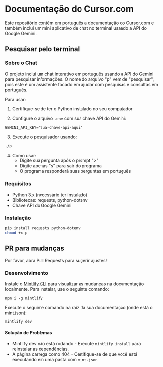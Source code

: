 # Documentação do Cursor.com

Este repositório contém em português a documentação do Cursor.com e também inclui um mini aplicativo de chat no terminal usando a API do Google Gemini.

## Pesquisar pelo terminal

### Sobre o Chat

O projeto inclui um chat interativo em português usando a API do Gemini para pesquisar informações. O nome do arquivo "p" vem de "pesquisar", pois este é um assistente focado em ajudar com pesquisas e consultas em português.

Para usar:

1. Certifique-se de ter o Python instalado no seu computador

2. Configure o arquivo `.env` com sua chave API do Gemini:

```
GEMINI_API_KEY="sua-chave-api-aqui"
```

3. Execute o pesquisador usando:

```bash
./p
```

4. Como usar:
   - Digite sua pergunta após o prompt ">"
   - Digite apenas "s" para sair do programa
   - O programa responderá suas perguntas em português

### Requisitos

- Python 3.x (necessário ter instalado)
- Bibliotecas: requests, python-dotenv
- Chave API do Google Gemini

### Instalação

```bash
pip install requests python-dotenv
chmod +x p
```

## PR para mudanças

Por favor, abra Pull Requests para sugerir ajustes!

### Desenvolvimento

Instale o [Mintlify CLI](https://www.npmjs.com/package/mintlify) para visualizar as mudanças na documentação localmente. Para instalar, use o seguinte comando:

```
npm i -g mintlify
```

Execute o seguinte comando na raiz da sua documentação (onde está o mint.json):

```
mintlify dev
```

#### Solução de Problemas

- Mintlify dev não está rodando - Execute `mintlify install` para reinstalar as dependências.
- A página carrega como 404 - Certifique-se de que você está executando em uma pasta com `mint.json`
